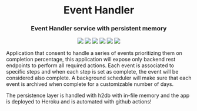 <h1 align="center">Event Handler</h1>
<h3 align="center">Event Handler service with persistent memory</h3>

<p align="center" >
  <img src="https://img.shields.io/badge/Java-ED8B00?style=for-the-badge&logo=java&logoColor=white" />
  <img src="https://img.shields.io/badge/Spring-6DB33F?style=for-the-badge&logo=spring&logoColor=white" />
  <img src="https://img.shields.io/badge/Heroku-430098?style=for-the-badge&logo=heroku&logoColor=white" />
  <img src="https://img.shields.io/badge/JWT-000000?style=for-the-badge&logo=JSON%20web%20tokens&logoColor=white" />
  <img src="https://img.shields.io/badge/Spring_Security-6DB33F?style=for-the-badge&logo=Spring-Security&logoColor=white" />
  <img src="https://img.shields.io/badge/PostgreSQL-316192?style=for-the-badge&logo=postgresql&logoColor=white" />
</p>

<p> Application that consent to handle a series of events prioritizing them on completion percentage, this application will expose only backend rest endpoints
to perform all required actions. Each event is associated to specific steps and when each step is set as complete, the event will be considered also complete.
A background scheduler will make sure that each event is archived when complete for a customizable number of days.</p>
<p> The persistence layer is handled with h2db with in-file memory and the app is deployed to Heroku and is automated with github actions! </p>
